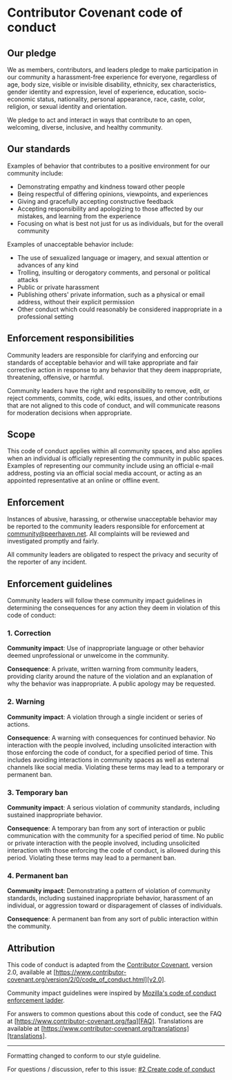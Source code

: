 # Contributor Covenant code of conduct

## Our pledge

We as members, contributors, and leaders pledge to make participation in our community a harassment-free experience for everyone, regardless of age, body size, visible or invisible disability, ethnicity, sex characteristics, gender identity and expression, level of experience, education, socio-economic status, nationality, personal appearance, race, caste, color, religion, or sexual identity and orientation.

We pledge to act and interact in ways that contribute to an open, welcoming, diverse, inclusive, and healthy community.

## Our standards

Examples of behavior that contributes to a positive environment for our community include:

- Demonstrating empathy and kindness toward other people
- Being respectful of differing opinions, viewpoints, and experiences
- Giving and gracefully accepting constructive feedback
- Accepting responsibility and apologizing to those affected by our mistakes, and learning from the experience
- Focusing on what is best not just for us as individuals, but for the overall community

Examples of unacceptable behavior include:

- The use of sexualized language or imagery, and sexual attention or advances of any kind
- Trolling, insulting or derogatory comments, and personal or political attacks
- Public or private harassment
- Publishing others' private information, such as a physical or email address, without their explicit permission
- Other conduct which could reasonably be considered inappropriate in a professional setting

## Enforcement responsibilities

Community leaders are responsible for clarifying and enforcing our standards of acceptable behavior and will take appropriate and fair corrective action in response to any behavior that they deem inappropriate, threatening, offensive, or harmful.

Community leaders have the right and responsibility to remove, edit, or reject comments, commits, code, wiki edits, issues, and other contributions that are not aligned to this code of conduct, and will communicate reasons for moderation decisions when appropriate.

## Scope

This code of conduct applies within all community spaces, and also applies when an individual is officially representing the community in public spaces.
Examples of representing our community include using an official e-mail address, posting via an official social media account, or acting as an appointed representative at an online or offline event.

## Enforcement

Instances of abusive, harassing, or otherwise unacceptable behavior may be reported to the community leaders responsible for enforcement at <community@peerhaven.net>.
All complaints will be reviewed and investigated promptly and fairly.

All community leaders are obligated to respect the privacy and security of the reporter of any incident.

## Enforcement guidelines

Community leaders will follow these community impact guidelines in determining the consequences for any action they deem in violation of this code of conduct:

### 1. Correction

**Community impact**:
Use of inappropriate language or other behavior deemed unprofessional or unwelcome in the community.

**Consequence**:
A private, written warning from community leaders, providing clarity around the nature of the violation and an explanation of why the behavior was inappropriate.
A public apology may be requested.

### 2. Warning

**Community impact**:
A violation through a single incident or series of actions.

**Consequence**:
A warning with consequences for continued behavior.
No interaction with the people involved, including unsolicited interaction with those enforcing the code of conduct, for a specified period of time.
This includes avoiding interactions in community spaces as well as external channels like social media.
Violating these terms may lead to a temporary or permanent ban.

### 3. Temporary ban

**Community impact**:
A serious violation of community standards, including sustained inappropriate behavior.

**Consequence**:
A temporary ban from any sort of interaction or public communication with the community for a specified period of time.
No public or private interaction with the people involved, including unsolicited interaction with those enforcing the code of conduct, is allowed during this period.
Violating these terms may lead to a permanent ban.

### 4. Permanent ban

**Community impact**:
Demonstrating a pattern of violation of community standards, including sustained inappropriate behavior,  harassment of an individual, or aggression toward or disparagement of classes of individuals.

**Consequence**:
A permanent ban from any sort of public interaction within the community.

## Attribution

This code of conduct is adapted from the [Contributor Covenant][homepage], version 2.0, available at [https://www.contributor-covenant.org/version/2/0/code_of_conduct.html][v2.0].

Community impact guidelines were inspired by [Mozilla's code of conduct enforcement ladder][Mozilla CoC].

For answers to common questions about this code of conduct, see the FAQ at [https://www.contributor-covenant.org/faq][FAQ].
Translations are available at [https://www.contributor-covenant.org/translations][translations].

[homepage]: https://www.contributor-covenant.org
[v2.0]: https://www.contributor-covenant.org/version/2/0/code_of_conduct.html
[Mozilla CoC]: https://github.com/mozilla/diversity
[FAQ]: https://www.contributor-covenant.org/faq
[translations]: https://www.contributor-covenant.org/translations

---

Formatting changed to conform to our style guideline.

For questions / discussion, refer to this issue:
[#2 Create code of conduct](https://github.com/peerhaven/peerhaven/issues/2)
